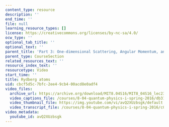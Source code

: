 ```yaml
---
content_type: resource
description: ''
end_time: ''
file: null
learning_resource_types: []
license: https://creativecommons.org/licenses/by-nc-sa/4.0/
ocw_type: ''
optional_tab_title: ''
optional_text: ''
parent_title: 'Part 3: One-dimensional Scattering, Angular Momentum, and Central Potentials'
parent_type: CourseSection
related_resources_text: ''
resource_index_text: ''
resourcetype: Video
start_time: ''
title: Rydberg atoms
uid: cbcf5d5c-7bfc-2ee4-9cb4-00acd8e0adf4
video_files:
  archive_url: https://archive.org/download/MIT8.04S16/MIT8_04S16_lec23_s3_300k.mp4
  video_captions_file: /courses/8-04-quantum-physics-i-spring-2016/db31400bb8645097ab1ae12067137d40_avQ2XUzbsgk.vtt
  video_thumbnail_file: https://img.youtube.com/vi/avQ2XUzbsgk/default.jpg
  video_transcript_file: /courses/8-04-quantum-physics-i-spring-2016/c0d6933a7ae4b6d9a2ebc8a8f37672be_avQ2XUzbsgk.pdf
video_metadata:
  youtube_id: avQ2XUzbsgk
---
```

